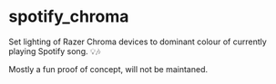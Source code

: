 # spotify_chroma
Set lighting of Razer Chroma devices to dominant colour of currently playing Spotify song. 💡🎶

Mostly a fun proof of concept, will not be maintaned.
